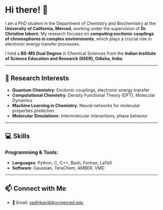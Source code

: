 # Hi there! 👋

I am a PhD student in the Department of Chemistry and Biochemistry at the **University of California, Merced**, working under the supervision of **Dr. Christine Isborn**. My research focuses on **computing excitonic couplings of chromophores in complex environments**, which plays a crucial role in electronic energy transfer processes.

I hold a **BS-MS Dual Degree** in Chemical Sciences from the **Indian Institute of Science Education and Research (IISER), Odisha, India**.

---

## 🔬 Research Interests
- **Quantum Chemistry**: Excitonic couplings, electronic energy transfer
- **Computational Chemistry**: Density Functional Theory (DFT), Molecular Dynamics
- **Machine Learning in Chemistry**: Neural networks for molecular properties prediction
- **Molecular Simulations**: Intermolecular interactions, phase behavior

---

## 💻 Skills
### Programming & Tools:
- **Languages**: Python, C, C++, Bash, Fortran, LaTeX
- **Software**: Gaussian, TeraChem, AMBER, VMD

---

## 📫 Connect with Me
- 📧 Email: sadhikari4@ucmerced.edu
